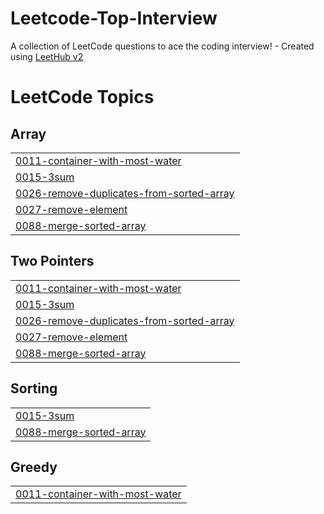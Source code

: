 # Leetcode-Top-Interview
A collection of LeetCode questions to ace the coding interview! - Created using [LeetHub v2](https://github.com/arunbhardwaj/LeetHub-2.0)

<!---LeetCode Topics Start-->
# LeetCode Topics
## Array
|  |
| ------- |
| [0011-container-with-most-water](https://github.com/damlaSub/Leetcode-Top-Interview/tree/master/0011-container-with-most-water) |
| [0015-3sum](https://github.com/damlaSub/Leetcode-Top-Interview/tree/master/0015-3sum) |
| [0026-remove-duplicates-from-sorted-array](https://github.com/damlaSub/Leetcode-Top-Interview/tree/master/0026-remove-duplicates-from-sorted-array) |
| [0027-remove-element](https://github.com/damlaSub/Leetcode-Top-Interview/tree/master/0027-remove-element) |
| [0088-merge-sorted-array](https://github.com/damlaSub/Leetcode-Top-Interview/tree/master/0088-merge-sorted-array) |
## Two Pointers
|  |
| ------- |
| [0011-container-with-most-water](https://github.com/damlaSub/Leetcode-Top-Interview/tree/master/0011-container-with-most-water) |
| [0015-3sum](https://github.com/damlaSub/Leetcode-Top-Interview/tree/master/0015-3sum) |
| [0026-remove-duplicates-from-sorted-array](https://github.com/damlaSub/Leetcode-Top-Interview/tree/master/0026-remove-duplicates-from-sorted-array) |
| [0027-remove-element](https://github.com/damlaSub/Leetcode-Top-Interview/tree/master/0027-remove-element) |
| [0088-merge-sorted-array](https://github.com/damlaSub/Leetcode-Top-Interview/tree/master/0088-merge-sorted-array) |
## Sorting
|  |
| ------- |
| [0015-3sum](https://github.com/damlaSub/Leetcode-Top-Interview/tree/master/0015-3sum) |
| [0088-merge-sorted-array](https://github.com/damlaSub/Leetcode-Top-Interview/tree/master/0088-merge-sorted-array) |
## Greedy
|  |
| ------- |
| [0011-container-with-most-water](https://github.com/damlaSub/Leetcode-Top-Interview/tree/master/0011-container-with-most-water) |
<!---LeetCode Topics End-->
